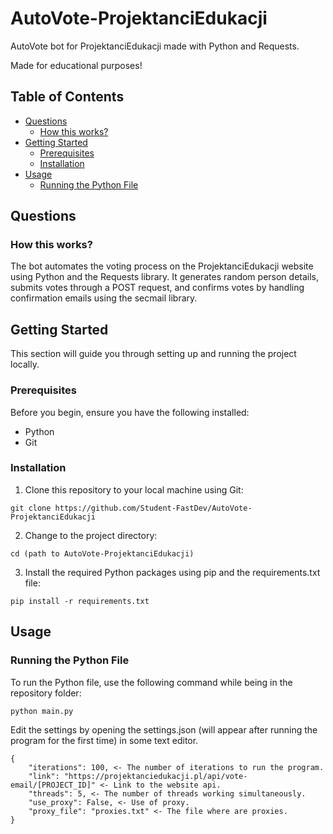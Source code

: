 # AutoVote-ProjektanciEdukacji

AutoVote bot for ProjektanciEdukacji made with Python and Requests.

Made for educational purposes!

## Table of Contents
- [Questions](#questions)
  - [How this works?](#how-this-works)
- [Getting Started](#getting-started)
  - [Prerequisites](#prerequisites)
  - [Installation](#installation)
- [Usage](#usage)
  - [Running the Python File](#running-the-python-file)

## Questions

### How this works?

The bot automates the voting process on the ProjektanciEdukacji website using Python and the Requests library. It generates random person details, submits votes through a POST request, and confirms votes by handling confirmation emails using the secmail library.

## Getting Started

This section will guide you through setting up and running the project locally.

### Prerequisites

Before you begin, ensure you have the following installed:
- Python
- Git

### Installation

1. Clone this repository to your local machine using Git:

```plain
git clone https://github.com/Student-FastDev/AutoVote-ProjektanciEdukacji
```

2. Change to the project directory:

```plain
cd (path to AutoVote-ProjektanciEdukacji)
```

3. Install the required Python packages using pip and the requirements.txt file:

```plain
pip install -r requirements.txt
```

## Usage

### Running the Python File

To run the Python file, use the following command while being in the repository folder:

```bash
python main.py
```

Edit the settings by opening the settings.json (will appear after running the program for the first time) in some text editor.

```plain
{
    "iterations": 100, <- The number of iterations to run the program.
    "link": "https://projektanciedukacji.pl/api/vote-email/[PROJECT_ID]" <- Link to the website api.
    "threads": 5, <- The number of threads working simultaneously.
    "use_proxy": False, <- Use of proxy.
    "proxy_file": "proxies.txt" <- The file where are proxies.
}
```
